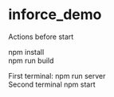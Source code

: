 # inforce_demo

Actions before start

npm install
<br/>
npm run build

First terminal: npm run server
<br />
Second terminal npm start
